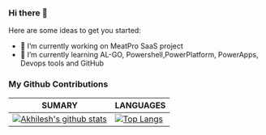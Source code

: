 ### Hi there 👋


 

Here are some ideas to get you started:

- 🔭 I’m currently working on MeatPro SaaS project
- 🌱 I’m currently learning  AL-GO, Powershell,PowerPlatform, PowerApps, Devops tools and GitHub
<!--- 👯 I’m looking to collaborate on ...
- 🤔 I’m looking for help with ...
- 💬 Ask me about ...
- 📫 How to reach me: ...
- 😄 Pronouns: ...
- ⚡ Fun fact: ...
-->
### My Github Contributions
| **SUMARY**                                                                                                                                              | **LANGUAGES**                                                                                                                                         |
| ------------------------------------------------------------------------------------------------------------------------------------------------------- | ----------------------------------------------------------------------------------------------------------------------------------------------------- |
| [![Akhilesh's github stats](https://github-readme-stats.vercel.app/api?username=akhileshekartha&show_icons=true)](https://github.com/anuraghazra/github-readme-stats) | [![Top Langs](https://github-readme-stats.vercel.app/api/top-langs/?username=akhileshekartha&layout=compact)](https://github.com/anuraghazra/github-readme-stats)
